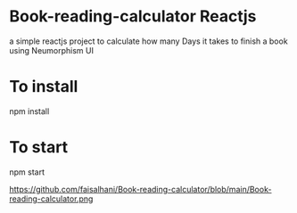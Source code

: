 # Book-reading-calculator Reactjs

a simple reactjs project to calculate how many Days it takes to finish a book 
using Neumorphism UI 

# To install

npm install

# To start

npm start
 
 
https://github.com/faisalhani/Book-reading-calculator/blob/main/Book-reading-calculator.png
